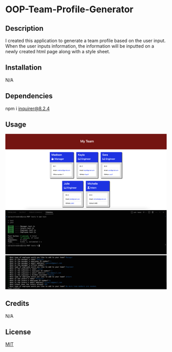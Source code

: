 # OOP-Team-Profile-Generator

## Description

I created this application to generate a team profile based on the user input. When the user inputs information, the information will be inputted on a newly created html page along with a style sheet. 



## Installation

N/A

## Dependencies

npm i inquirer@8.2.4

## Usage

![alt text](./assets/Screenshot1.png)
![alt text](./assets/Screenshot2.png)
![alt text](./assets/Screenshot3.png)

## Credits

N/A

## License

[MIT](https://choosealicense.com/licenses/mit/)